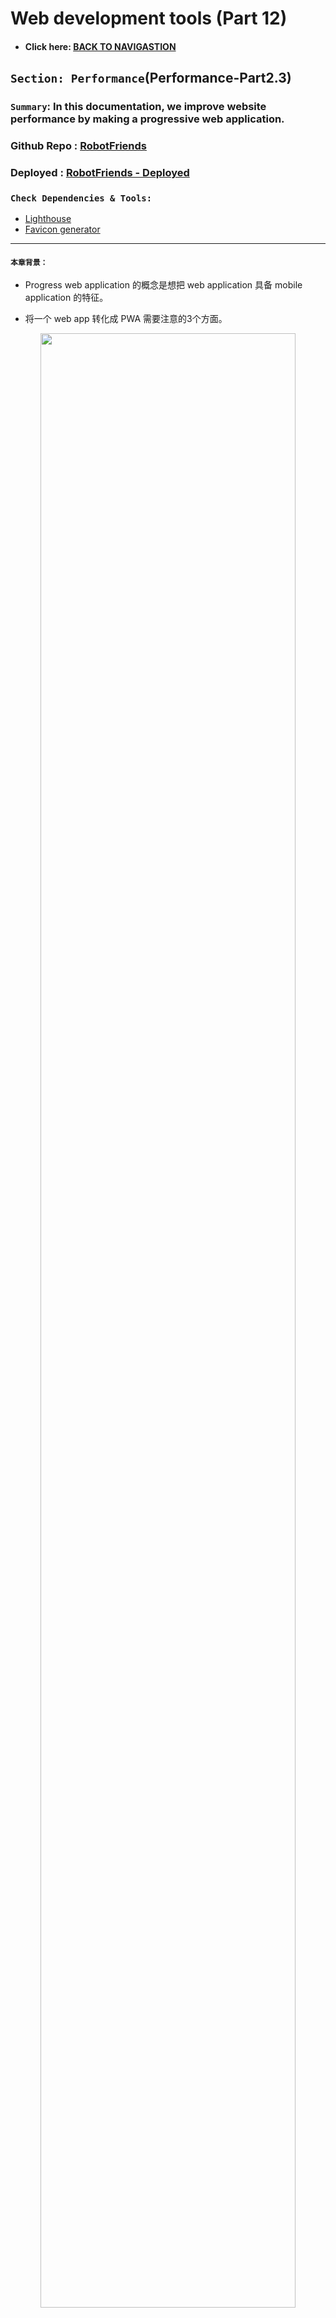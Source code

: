 # Web development tools (Part 12)

- #### Click here: [BACK TO NAVIGASTION](https://github.com/DonghaoWu/WebDev-tools-demo/blob/master/README.md)

## `Section: Performance`(Performance-Part2.3)

### `Summary`: In this documentation, we improve website performance by making a progressive web application.

### Github Repo : [RobotFriends](https://github.com/DonghaoWu/PWA-robotFriends-redux)
### Deployed : [RobotFriends - Deployed](https://donghaowu.github.io/PWA-robotFriends-redux/)

### `Check Dependencies & Tools:`

- [Lighthouse](https://web.dev/)
- [Favicon generator](https://realfavicongenerator.net/)

------------------------------------------------------------

#### `本章背景：`
- Progress web application 的概念是想把 web application 具备 mobile application 的特征。

- 将一个 web app 转化成 PWA 需要注意的3个方面。

<p align="center">
<img src="../assets/p12-1.png" width=90%>
</p>

------------------------------------------------------------

### <span id="12.0">`Brief Contents & codes position`</span>

- #### Click here: [BACK TO NAVIGASTION](https://github.com/DonghaoWu/WebDev-tools-demo/blob/master/README.md)

- [12.1 HTTPS.](#12.1)
- [12.2 App manifest.](#12.2)
- [12.3 Service worker.](#12.3)
- [12.4 Deploy & update](#12.4)
- [12.5 PWA part 1](#12.5)
- [12.6 PWA part 2](#12.6)

------------------------------------------------------------



### <span id="12.1">`Step1: HTTPS.`</span>

- #### Click here: [BACK TO CONTENT](#12.0)

- Why `Https`:
    - secure and encryption

- What support https?
    - github support https
    - [let's encrypt](https://letsencrypt.org/)
    - [cloudflare](https://www.cloudflare.com/)

----------------------------------------------------------------------------

#### `Comment:`
1. 


### <span id="12.2">`Step2: App manifest.`</span>

- #### Click here: [BACK TO CONTENT](#12.0)

- Why `App manifest`:
    - web app icon
    - include a viewport tag in .public/index.html
    ```html
        <meta name="viewport" content="width=device-width, initial-scale=1, shrink-to-fit=no">
    ```
    - ./public/manifest.json, set up the icon,so a user can add an icon in a phone.(比如说一个移动端用户可以在收藏一个 web app 之后在桌面看到一个新的 icon。)
    - 在加载时，在移动端可以看到加载背景和 icon 。

----------------------------------------------------------------------------

#### `Comment:`
1. 


### <span id="12.3">`Step3: Service Worker.`</span>

- #### Click here: [BACK TO CONTENT](#12.0)

- Why `Service Worker`:
    - background worker, offline experierce.
    - ./src/registerServiceWorker.js 或者 ./src/serviceWorker.js
    - ./build/service-worker.js
    - another worker
    - application tag -> service worker
    - Web API: Cache API, in browser
    - Cache API: Application tag -> Cache -> Cache Storage

- __`Result`__:

<p align="center">
<img src="../assets/p12-2.png" width=90%>
</p>

----------------------------------------------------------------------------

#### `Comment:`
1. 


### <span id="12.4">`Step4: Deploy & update.`</span>

- #### Click here: [BACK TO CONTENT](#12.0)

1. Install gh-pages

    ```bash
    $ npm install gh-pages
    ```

2. Add new scripts into `package.json`:

    <p align="center">
    <img src="../assets/p12-3.png" width=90%>
    </p>

    ----------------------------------------------------------------------------

    ```js
    "homepage":"https://...github.io/<repoName>",

    "predeploy":"npm run build",
    "deploy": "gh-pages -d build",
    ```

3. Run command:

    ```bash
    $ npm run deploy
    ```

4. Github setting:

    <p align="center">
    <img src="../assets/p12-4.png" width=90%>
    </p>

    ----------------------------------------------------------------------------

    <p align="center">
    <img src="../assets/p12-5.png" width=90%>
    </p>

    ----------------------------------------------------------------------------

5. Check the website:

    <p align="center">
    <img src="../assets/p12-6.png" width=90%>
    </p>

    ----------------------------------------------------------------------------

6. Check the service worker:

    <p align="center">
    <img src="../assets/p12-6-2.png" width=90%>
    </p>

    ----------------------------------------------------------------------------

7. Test the website in lighthouse:

    <p align="center">
    <img src="../assets/p12-7.png" width=90%>
    </p>

    ----------------------------------------------------------------------------

    <p align="center">
    <img src="../assets/p12-8-2.png" width=90%>
    </p>

    ----------------------------------------------------------------------------

8. 关于新版的 serviceWorker.js 与 旧版 registerServiceWorker.js 的更新：

    1. 如果要在旧版本 react 中使用 `serviceWorker.js`，需要先删除 `registerServiceWorker.js`，复制黏贴 `serviceWorker.js` 到`registerServiceWorker.js`所在的文件位置。

    2. 在 `./src/index.js`中修改：

    ```diff
    - import registerServiceWorker from './registerServiceWorker';
    - registerServiceWorker();

    + import * as serviceWorker from './serviceWorker';
    + serviceWorker.unregister();
    ```

    3. 记得在 Deploy 之前修改：

    ```diff
    - serviceWorker.unregister();
    + serviceWorker.register();
    ```

#### `Comment:`
1. 

### <span id="12.5">`Step5: PWA part 1.`</span>

- #### Click here: [BACK TO CONTENT](#12.0)

1. `HTTPS:`github deploy build in https.

    <p align="center">
    <img src="../assets/p12-9.png" width=90%>
    </p>

    ----------------------------------------------------------------------------

2. Accessibilities:

    __`Location: ./robotFriends-redux/src/components/SearchBox.js`__
    ```js
    import React from 'react';

    const SearchBox = ({ searchfield, searchChange }) => {
    console.log('SearchBox');
    return (
        <div className='pa2'>
        <input
            aria-label='Search Robots'
            className='pa3 ba b--green bg-lightest-blue'
            type='search'
            placeholder='search robots'
            onChange={searchChange}
        />
        </div>
    );
    }

    export default SearchBox;
    ```

    ```diff
    + aria-label='Search Robots'
    ```

3. SEO:

    __`Location: ./robotFriends-redux/public/index.html`__

    ```html
    <!DOCTYPE html>
    <html lang="en">
    <head>
        <meta charset="utf-8">
        <meta name="viewport" content="width=device-width, initial-scale=1, shrink-to-fit=no">
        <meta name="theme-color" content="#000000">
        <meta name="Description" content="Where robots make friends">
        <link rel="manifest" href="%PUBLIC_URL%/manifest.json">
        <link rel="shortcut icon" href="%PUBLIC_URL%/favicon.ico">
        <title>React App</title>
    </head>

    <body>
        <noscript>
        You need to enable JavaScript to run this app.
        </noscript>
        <div id="root"></div>
    </body>

    </html>
    ```

    ```diff
    + <meta name="Description" content="Where robots make friends">
    ```

4. Deploy again:

    ```bash
    $ npm run deploy
    ```

5. Test the Website:

    <p align="center">
    <img src="../assets/p12-10.png" width=90%>
    </p>

    ----------------------------------------------------------------------------

#### `Comment:`
1. 


### <span id="12.6">`Step5: PWA part 2.`</span>

- #### Click here: [BACK TO CONTENT](#12.0)

1. Generate a favicon.

    - [Favicon generator](https://realfavicongenerator.net/)

    <p align="center">
    <img src="../assets/p12-11.png" width=90%>
    </p>

    ----------------------------------------------------------------------------

    <p align="center">
    <img src="../assets/p12-12.png" width=90%>
    </p>

    ----------------------------------------------------------------------------

2. Download the package and unzip it, paste the images to `./public` folder.

    <p align="center">
    <img src="../assets/p12-13.png" width=90%>
    </p>

    ----------------------------------------------------------------------------

3. Add code in `./public/index.html`

    <p align="center">
    <img src="../assets/p12-14.png" width=90%>
    </p>

    ----------------------------------------------------------------------------

    ```html
    <link rel="apple-touch-icon" sizes="180x180" href="%PUBLIC_URL%/apple-touch-icon.png">
    <link rel="icon" type="image/png" sizes="32x32" href="%PUBLIC_URL%/favicon-32x32.png">
    <link rel="icon" type="image/png" sizes="16x16" href="%PUBLIC_URL%/favicon-16x16.png">
    <link rel="manifest" href="%PUBLIC_URL%/site.webmanifest">
    <link rel="mask-icon" href="%PUBLIC_URL%/safari-pinned-tab.svg" color="#5bbad5">
    <meta name="msapplication-TileColor" content="#da532c">
    <meta name="theme-color" content="#ffffff">
    ```

4. Add code in `./public/manifest.json`

    <p align="center">
    <img src="../assets/p12-15.png" width=90%>
    </p>

    ----------------------------------------------------------------------------

    ```json
    {
        "short_name": "React App",
        "name": "Create React App Sample",
        "icons": [
            {
            "src": "favicon.ico",
            "sizes": "64x64 32x32 24x24 16x16",
            "type": "image/x-icon"
            },
            {
            "src": "./android-chrome-192x192.png",
            "sizes": "192x192",
            "type": "image/png"
            },
            {
            "src": "./android-chrome-192x192.png",
            "sizes": "512x512",
            "type": "image/png"
            }
        ],
        "start_url": "./index.html",
        "display": "standalone",
        "theme_color": "#000000",
        "background_color": "#ffffff"
    }
    ```

5. Deploy again.

    ```bash
    $ npm run deploy
    ```

6. Test it in Lighthouse.

    <p align="center">
    <img src="../assets/p12-16.png" width=90%>
    </p>

    ----------------------------------------------------------------------------


#### `Comment:`
1. 

- #### Click here: [BACK TO CONTENT](#12.0)
- #### Click here: [BACK TO NAVIGASTION](https://github.com/DonghaoWu/WebDev-tools-demo/blob/master/README.md)



